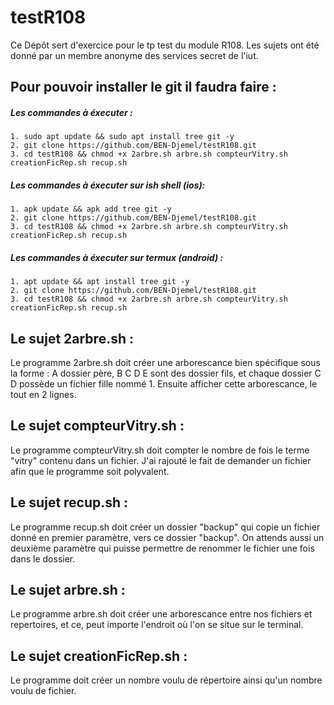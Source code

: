 # testR108

<p>Ce Dépôt sert d'exercice pour le tp test du module R108. Les sujets ont été donné par un membre anonyme des services secret de l'iut.</p>

## Pour pouvoir installer le git il faudra faire :

##### Les commandes à éxecuter : 

```
1. sudo apt update && sudo apt install tree git -y
2. git clone https://github.com/BEN-Djemel/testR108.git
3. cd testR108 && chmod +x 2arbre.sh arbre.sh compteurVitry.sh creationFicRep.sh recup.sh
```

##### Les commandes à éxecuter sur ish shell (ios): 

```
1. apk update && apk add tree git -y
2. git clone https://github.com/BEN-Djemel/testR108.git
3. cd testR108 && chmod +x 2arbre.sh arbre.sh compteurVitry.sh creationFicRep.sh recup.sh
```
##### Les commandes à éxecuter sur termux (android) : 

```
1. apt update && apt install tree git -y
2. git clone https://github.com/BEN-Djemel/testR108.git
3. cd testR108 && chmod +x 2arbre.sh arbre.sh compteurVitry.sh creationFicRep.sh recup.sh
```

## Le sujet 2arbre.sh :

<p>Le programme 2arbre.sh doit créer une arborescance bien spécifique sous la forme : A dossier père, B C D E sont des dossier fils, et chaque dossier C D possède un fichier fille nommé 1. Ensuite afficher cette arborescance, le tout en 2 lignes.</p>

## Le sujet compteurVitry.sh :

<p>Le programme compteurVitry.sh doit compter le nombre de fois le terme "vitry" contenu dans un fichier. J'ai rajouté le fait de demander un fichier afin que le programme soit polyvalent.</p>

## Le sujet recup.sh :

<p>Le programme recup.sh doit créer un dossier "backup" qui copie un fichier donné en premier paramètre, vers ce dossier "backup". On attends aussi un deuxième paramètre qui puisse permettre de renommer le fichier une fois dans le dossier.</p>

## Le sujet arbre.sh :

<p>Le programme arbre.sh doit créer une arborescance entre nos fichiers et repertoires, et ce, peut importe l'endroit où l'on se situe sur le terminal.</p>

## Le sujet creationFicRep.sh :

<p>Le programme doit créer un nombre voulu de répertoire ainsi qu'un nombre voulu de fichier.</p>
